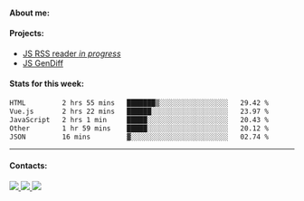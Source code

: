 #### About me:

#### Projects:
- [JS RSS reader *in progress*](https://github.com/GKoil/frontend-project-lvl3)
- [JS GenDiff](https://github.com/GKoil/GenDiff)

#### Stats for this week:
<!--START_SECTION:waka-->

```txt
HTML         2 hrs 55 mins   ███████▒░░░░░░░░░░░░░░░░░   29.42 %
Vue.js       2 hrs 22 mins   ██████░░░░░░░░░░░░░░░░░░░   23.97 %
JavaScript   2 hrs 1 min     █████░░░░░░░░░░░░░░░░░░░░   20.43 %
Other        1 hr 59 mins    █████░░░░░░░░░░░░░░░░░░░░   20.12 %
JSON         16 mins         ▓░░░░░░░░░░░░░░░░░░░░░░░░   02.74 %
```

<!--END_SECTION:waka-->
---
#### Contacts:

<a target='_blank' title='LinkedIn' href="https://www.linkedin.com/in/gkoil/">
  <img src="https://img.shields.io/badge/LinkedIn-0077B5?style=for-the-badge&logo=linkedin&logoColor=white" />
</a>
<a target='_blank' title='Telegram' href="https://t.me/gkoil">
  <img src="https://img.shields.io/badge/Telegram-2CA5E0?style=for-the-badge&logo=telegram&logoColor=white" />
</a>
<a target='_blank' title='Gmail' href="mailto: gk.grigorev@gmail.com">
  <img src="https://img.shields.io/badge/Gmail-D14836?style=for-the-badge&logo=gmail&logoColor=white" />
</a>

